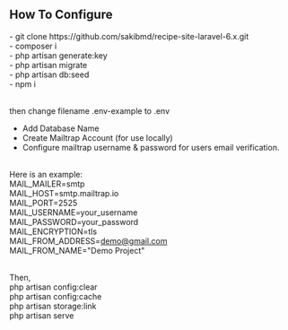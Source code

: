 <h2>How To Configure</h2>
- git clone https://github.com/sakibmd/recipe-site-laravel-6.x.git <br>
- composer i <br>
- php artisan generate:key <br>
- php artisan migrate <br>
- php artisan db:seed <br>
- npm i <br> <br>

then change filename .env-example to .env <br>
- Add Database Name <br>
- Create Mailtrap Account (for use locally) <br>
- Configure mailtrap username & password for users email verification. <br><br>

Here is an example: <br>
MAIL_MAILER=smtp <br>
MAIL_HOST=smtp.mailtrap.io<br>
MAIL_PORT=2525 <br>
MAIL_USERNAME=your_username <br>
MAIL_PASSWORD=your_password <br>
MAIL_ENCRYPTION=tls <br>
MAIL_FROM_ADDRESS=demo@gmail.com <br>
MAIL_FROM_NAME="Demo Project" <br><br>

Then, <br>
php artisan config:clear <br>
php artisan config:cache <br>
php artisan storage:link <br>
php artisan serve <br>

